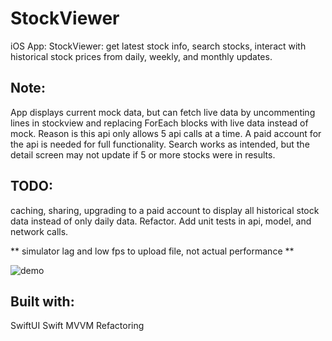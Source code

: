 # StockViewer
iOS App: StockViewer: get latest stock info, search stocks, interact with historical stock prices from daily, weekly, and monthly updates.

## Note:
App displays current mock data, but can fetch live data by uncommenting lines in stockview and replacing ForEach blocks with live data instead of mock. Reason is this 
api only allows 5 api calls at a time.  A paid account for the api is needed for full functionality.  Search works as intended, but the detail screen may not update if 5 or more stocks were in results.

## TODO:
caching, sharing, upgrading to a paid account to display all historical stock data instead of only daily data. Refactor. Add unit tests in api, model, and network calls.

** simulator lag and low fps to upload file, not actual performance **

![demo]()

## Built with:
SwiftUI
Swift
MVVM
Refactoring
